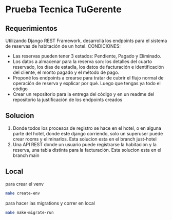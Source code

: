 # Prueba Tecnica TuGerente

## Requerimientos
Utilizando Django REST Framework, desarrollá los endpoints para el sistema de reservas de habitación de un hotel.
CONDICIONES:

- Las reservas pueden tener 3 estados: Pendiente, Pagado y Eliminado.
- Los datos a almacenar para la reserva son: los detalles del cuarto reservado, los días de estadía, los datos de facturación e identificación del cliente, el monto pagado y el método de pago.
- Proponé los endpoints a crearse para tratar de cubrir el flujo normal de operación de reserva y explicar por qué.
Luego que tengas ya todo el código
- Crear un repositorio para la entrega del código y en un readme del repositorio la justificación de los endpoints creados

## Solucion
1. Donde todos los procesos de registro se hace en el hotel, o en alguna parte del hotel, donde este django corriendo, solo un superuser puede crear rooms y eliminarlos. Esta solucion esta en el branch just-hotel
2. Una API REST donde un usuario puede registrarse la habitacion y la reserva, una tabla distinta para la facturación. Esta solucion esta en el branch main


## Local

para crear el venv
``` sh
make create-env
```

para hacer las migrations y correr en local

``` sh
make make-migrate-run
```

